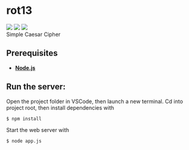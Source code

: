 # rot13
![](https://img.shields.io/github/repo-size/timburr1/rot13)
![](https://img.shields.io/github/contributors/timburr1/rot13)
![](https://img.shields.io/github/last-commit/timburr1/rot13)
<br>Simple Caesar Cipher

## Prerequisites
* [**Node.js**](https://nodejs.org/)

## Run the server:
Open the project folder in VSCode, then launch a new terminal. Cd into project root, then install dependencies with 
```
$ npm install
```
Start the web server with
```
$ node app.js
```
